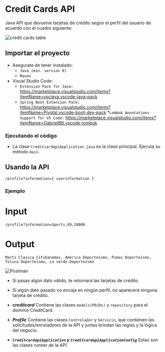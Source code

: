 # Credit Cards API
Java API que devuelve tarjetas de crédito según el perfil del usuario de acuerdo con el cuadro siguiente:

![credit cards table](https://github.com/ungeimer/creditcards-api/blob/master/img/creditcardTable.jpg?raw=true)

## Importar el proyecto
* Asegurate de tener instalado:
    * `Java (min. version 8)` 
    * `Maven` 
* Visual Studio Code:
    * `Extension Pack for Java:` https://marketplace.visualstudio.com/items?itemName=vscjava.vscode-java-pack
    * `Spring Boot Extension Pack:` https://marketplace.visualstudio.com/items?itemName=Pivotal.vscode-boot-dev-pack
    *`Lombok Annotations Support for VS Code:` https://marketplace.visualstudio.com/items?itemName=GabrielBB.vscode-lombok
    

### Ejecutando el código
* La clase `CreditcardapiApplication.java` es la clase principal. Ejecuta su método `main`.

## Usando la API
`/profile?information={ userinformation }`

### Ejemplo
# Input 
`/profile?information=Sports,69,20000`
# Output 
`Martí Clasica Citibanamex, América Deporteísmo, Pumas Deporteísmo, Toluca Deporteísmo, La verde Deporteísmo`

![Postman](https://github.com/ungeimer/creditcards-api/blob/master/img/PostmanTest.jpg?raw=true)

* Si pasas algún dato válido, te retornará las tarjetas de crédito.
* Si algún dato pasado no encaja en ningún perfil, no aparecerá ninguna tarjeta de crédito.


* ***creditcard***
Contiene las clases `models(POJOs)` y `repository` para el dominio CreditCard.

* ***Profile***
Contiene las clases `Controlador` y `Servicio`, que contienen las solicitudes/enrutadores de la API y juntas brindan las reglas y la lógica del negocio.

* ***`CreditcardapiApplication` y `CreditcardapiApplicationConfig`***
Estas son las clases runner de la API.


